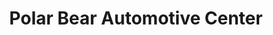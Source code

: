 ---
title: "Polar Bear Automotive Center"
url: /grand-junction/polar-bear-automotive-center/
shop: Autowerkstatt
---